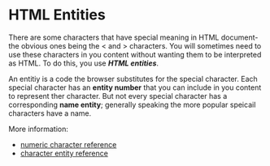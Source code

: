 # HTML Entities
There are some characters that have special meaning in HTML document-the obvious ones being
the < and > characters. You will sometimes need to use these characters in you content without
wanting them to be interpreted as HTML. To do this, you use ***HTML entities***.

An entitiy is a code the browser substitutes for the special character. Each special character
has an **entity number** that you can include in you content to represent ther character. But not
every special character has a  corresponding **name entity**; generally speaking the more popular 
speicail characters have a name.

More information:
- [numeric character reference](https://en.wikipedia.org/wiki/Numeric_character_reference)
- [character entity reference](https://en.wikipedia.org/wiki/List_of_XML_and_HTML_character_entity_references)
